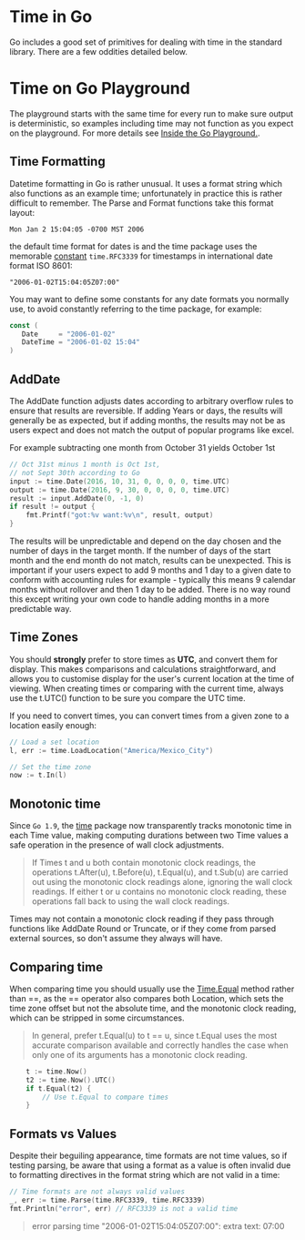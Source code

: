 # Time in Go

Go includes a good set of primitives for dealing with time in the standard library. There are a few oddities detailed below.

# Time on Go Playground

The playground starts with the same time for every run to make sure output is deterministic, so examples including time may not function as you expect on the playground. For more details see [Inside the Go Playground.](https://blog.golang.org/playground). 

## Time Formatting

Datetime formatting in Go is rather unusual. It uses a format string which also functions as an example time; unfortunately in practice this is rather difficult to remember. The Parse and Format functions take this format layout:

```
Mon Jan 2 15:04:05 -0700 MST 2006
```

the default time format for dates is and the time package uses the memorable [constant](https://golang.org/src/time/format.go?s=15291:15333#L66) `time.RFC3339` for timestamps in international date format ISO 8601:

```
"2006-01-02T15:04:05Z07:00"
```

You may want to define some constants for any date formats you normally use, to avoid constantly referring to the time package, for example:

```go
const (
   Date     = "2006-01-02"
   DateTime = "2006-01-02 15:04"
)
```

## AddDate

The AddDate function adjusts dates according to arbitrary overflow rules to ensure that results are reversible. If adding Years or days, the results will generally be as expected, but if adding months, the results may not be as users expect and does not match the output of popular programs like excel. 

For example subtracting one month from October 31 yields October 1st

```go
// Oct 31st minus 1 month is Oct 1st, 
// not Sept 30th according to Go
input := time.Date(2016, 10, 31, 0, 0, 0, 0, time.UTC)
output := time.Date(2016, 9, 30, 0, 0, 0, 0, time.UTC)
result := input.AddDate(0, -1, 0)
if result != output {
    fmt.Printf("got:%v want:%v\n", result, output)
}
```

The results will be unpredictable and depend on the day chosen and the number of days in the target month. If the number of days of the start month and the end month do not match, results can be unexpected. This is important if your users expect to add 9 months and 1 day to a given date to conform with accounting rules for example - typically this means 9 calendar months without rollover and then 1 day to be added. There is no way round this except writing your own code to handle adding months in a more predictable way. 

## Time Zones

You should **strongly** prefer to store times as **UTC**, and convert them for display. This makes comparisons and calculations straightforward, and allows you to customise display for the user's current location at the time of viewing. When creating times or comparing with the current time, always use the t.UTC\(\) function to be sure you compare the UTC time.

If you need to convert times, you can convert times from a given zone to a location easily enough:

```go
// Load a set location 
l, err := time.LoadLocation("America/Mexico_City")

// Set the time zone
now := t.In(l)
```

## Monotonic time

Since `Go 1.9`, the [time](https://golang.org/pkg/time/) package now transparently tracks monotonic time in each Time value, making computing durations between two Time values a safe operation in the presence of wall clock adjustments.

> If Times t and u both contain monotonic clock readings, the operations t.After\(u\), t.Before\(u\), t.Equal\(u\), and t.Sub\(u\) are carried out using the monotonic clock readings alone, ignoring the wall clock readings. If either t or u contains no monotonic clock reading, these operations fall back to using the wall clock readings.

Times may not contain a monotonic clock reading if they pass through functions like AddDate Round or Truncate, or if they come from parsed external sources, so don't assume they always will have.

## Comparing time

When comparing time you should usually use the [Time.Equal](https://golang.org/pkg/time/#Time.Equal) method rather than ==, as the == operator also compares both Location, which sets the time zone offset but not the absolute time, and the monotonic clock reading, which can be stripped in some circumstances. 

> In general, prefer t.Equal(u) to t == u, since t.Equal uses the most accurate comparison available and correctly handles the case when only one of its arguments has a monotonic clock reading.

```go
    t := time.Now()
    t2 := time.Now().UTC()
    if t.Equal(t2) {
        // Use t.Equal to compare times
    }
```

## Formats vs Values 

Despite their beguiling appearance, time formats are not time values, so if testing parsing, be aware that using a format as a value is often invalid due to formatting directives in the format string which are not valid in a time:

```go
// Time formats are not always valid values
_, err := time.Parse(time.RFC3339, time.RFC3339)
fmt.Println("error", err) // RFC3339 is not a valid time
```

> error parsing time "2006-01-02T15:04:05Z07:00": extra text: 07:00
